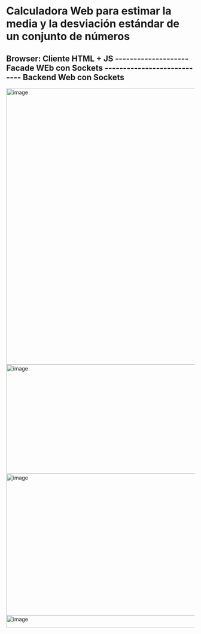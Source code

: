 # Calculadora Web para estimar la media y la desviación estándar de un conjunto de números 

## Browser: Cliente HTML + JS -------------------- Facade WEb con Sockets ---------------------------- Backend Web con Sockets 

<img width="1632" height="738" alt="image" src="https://github.com/user-attachments/assets/32d799c8-d6be-4bde-9bd6-db7fdc18e4b8" />

<img width="1639" height="292" alt="image" src="https://github.com/user-attachments/assets/b2c73ae5-26b8-4b71-af2b-2035dfaec9c9" />

<img width="1633" height="378" alt="image" src="https://github.com/user-attachments/assets/0caa4aac-a336-4021-b0b0-8191245b91c1" />

<img width="1102" height="33" alt="image" src="https://github.com/user-attachments/assets/3b230016-5232-4e64-9282-afbbc8253e43" />
